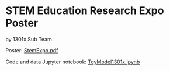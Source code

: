 # STEM Education Research Expo Poster
by 1301x Sub Team

Poster: [StemExpo.pdf](https://github.com/karanprime/STEMExpoCode/blob/master/STEMExpoPoster.pdf)

Code and data Jupyter notebook:  [ToyModel1301x.ipynb](https://github.com/karanprime/STEMExpoCode/blob/master/ToyModel1301x.ipynb)
